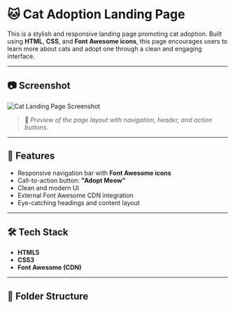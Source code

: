 # 🐱 Cat Adoption Landing Page

This is a stylish and responsive landing page promoting cat adoption. Built using **HTML**, **CSS**, and **Font Awesome icons**, this page encourages users to learn more about cats and adopt one through a clean and engaging interface.

---

## 📷 Screenshot

![Cat Landing Page Screenshot](Screenshot(197).png)

> 📸 *Preview of the page layout with navigation, header, and action buttons.*

---

## 🚀 Features

- Responsive navigation bar with **Font Awesome icons**
- Call-to-action button: **"Adopt Meow"**
- Clean and modern UI
- External Font Awesome CDN integration
- Eye-catching headings and content layout

---

## 🛠️ Tech Stack

- **HTML5**
- **CSS3**
- **Font Awesome (CDN)**

---

## 📁 Folder Structure

